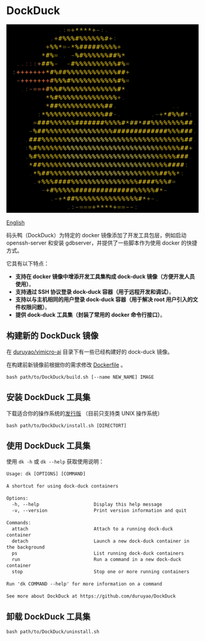 # DockDuck

![img/duck-logo.png](img/duck-logo.png)

[English](README.md)

码头鸭（DockDuck）为特定的 docker 镜像添加了开发工具包层，例如启动 openssh-server 和安装 gdbserver，并提供了一些脚本作为使用 docker 的快捷方式。

它具有以下特点：

- **支持在 docker 镜像中增添开发工具集构成 dock-duck 镜像（方便开发人员使用）**。
- **支持通过 SSH 协议登录 dock-duck 容器（用于远程开发和调试）**。
- **支持以与主机相同的用户登录 dock-duck 容器（用于解决 root 用户引入的文件权限问题）**。
- **提供 dock-duck 工具集（封装了常用的 docker 命令行接口）**。

## 构建新的 DockDuck 镜像 

在 [duruyao/vimicro-ai](https://hub.docker.com/r/duruyao/vimicro-ai) 目录下有一些已经构建好的 dock-duck 镜像。

在构建前新镜像前根据你的需求修改 [Dockerfile](./Dockerfile) 。

```shell
bash path/to/DockDuck/build.sh [--name NEW_NAME] IMAGE
```

## 安装 DockDuck 工具集

下载适合你的操作系统的[发行版](https://github.com/duruyao/DockDuck/releases) （目前只支持类 UNIX 操作系统）

```shell
bash path/to/DockDuck/install.sh [DIRECTORT]
```

## 使用 DockDuck 工具集

使用 `dk -h` 或 `dk --help` 获取使用说明：

```shell
Usage: dk [OPTIONS] [COMMAND]

A shortcut for using dock-duck containers

Options:
  -h, --help                    Display this help message
  -v, --version                 Print version information and quit

Commands:
  attach                        Attach to a running dock-duck container
  detach                        Launch a new dock-duck container in the background
  ps                            List running dock-duck containers
  run                           Run a command in a new dock-duck container
  stop                          Stop one or more running containers

Run 'dk COMMAND --help' for more information on a command

See more about DockDuck at https://github.com/duruyao/DockDuck

```

## 卸载 DockDuck 工具集

```shell
bash path/to/DockDuck/uninstall.sh
```
